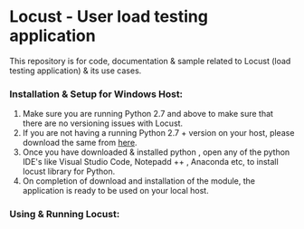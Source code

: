 # Locust - User load testing application
This repository is for code, documentation &amp; sample related to Locust (load testing application) &amp; its use cases.

<h3><b>Installation & Setup for Windows Host:</b></h3>

1. Make sure you are running Python 2.7 and above to make sure that there are no versioning issues with Locust.
2. If you are not having a running Python 2.7 + version on your host, please download the same from <a href="https://www.python.org/downloads/">here</a>.
3. Once you have downloaded & installed python , open any of the python IDE's like Visual Studio Code, Notepadd ++ , Anaconda etc, to install locust library for Python.
4. On completion of download and installation of the module, the application is ready to be used on your local host.

<h3><b>Using & Running Locust:</b></h3>

